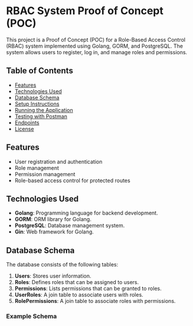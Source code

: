 # RBAC System Proof of Concept (POC)

This project is a Proof of Concept (POC) for a Role-Based Access Control (RBAC) system implemented using Golang, GORM, and PostgreSQL. The system allows users to register, log in, and manage roles and permissions.

## Table of Contents

- [Features](#features)
- [Technologies Used](#technologies-used)
- [Database Schema](#database-schema)
- [Setup Instructions](#setup-instructions)
- [Running the Application](#running-the-application)
- [Testing with Postman](#testing-with-postman)
- [Endpoints](#endpoints)
- [License](#license)

## Features

- User registration and authentication
- Role management
- Permission management
- Role-based access control for protected routes

## Technologies Used

- **Golang**: Programming language for backend development.
- **GORM**: ORM library for Golang.
- **PostgreSQL**: Database management system.
- **Gin**: Web framework for Golang.

## Database Schema

The database consists of the following tables:

1. **Users**: Stores user information.
2. **Roles**: Defines roles that can be assigned to users.
3. **Permissions**: Lists permissions that can be granted to roles.
4. **UserRoles**: A join table to associate users with roles.
5. **RolePermissions**: A join table to associate roles with permissions.

### Example Schema

